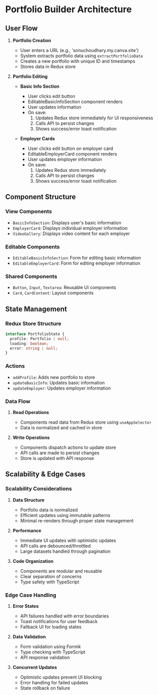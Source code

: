 # Portfolio Builder Architecture

## User Flow

1. **Portfolio Creation**
   - User enters a URL (e.g., 'sonuchoudhary.my.canva.site')
   - System extracts portfolio data using `extractPortfolioData`
   - Creates a new portfolio with unique ID and timestamps
   - Stores data in Redux store

2. **Portfolio Editing**
   - **Basic Info Section**
     - User clicks edit button
     - EditableBasicInfoSection component renders
     - User updates information
     - On save:
       1. Updates Redux store immediately for UI responsiveness
       2. Calls API to persist changes
       3. Shows success/error toast notification
   
   - **Employer Cards**
     - User clicks edit button on employer card
     - EditableEmployerCard component renders
     - User updates employer information
     - On save:
       1. Updates Redux store immediately
       2. Calls API to persist changes
       3. Shows success/error toast notification

## Component Structure

### View Components
- `BasicInfoSection`: Displays user's basic information
- `EmployerCard`: Displays individual employer information
- `VideoGallery`: Displays video content for each employer

### Editable Components
- `EditableBasicInfoSection`: Form for editing basic information
- `EditableEmployerCard`: Form for editing employer information

### Shared Components
- `Button`, `Input`, `Textarea`: Reusable UI components
- `Card`, `CardContent`: Layout components

## State Management

### Redux Store Structure
```typescript
interface PortfolioState {
  profile: Portfolio | null;
  loading: boolean;
  error: string | null;
}
```

### Actions
- `addProfile`: Adds new portfolio to store
- `updateBasicInfo`: Updates basic information
- `updateEmployer`: Updates employer information

### Data Flow
1. **Read Operations**
   - Components read data from Redux store using `useAppSelector`
   - Data is normalized and cached in store

2. **Write Operations**
   - Components dispatch actions to update store
   - API calls are made to persist changes
   - Store is updated with API response

## Scalability & Edge Cases

### Scalability Considerations
1. **Data Structure**
   - Portfolio data is normalized
   - Efficient updates using immutable patterns
   - Minimal re-renders through proper state management

2. **Performance**
   - Immediate UI updates with optimistic updates
   - API calls are debounced/throttled
   - Large datasets handled through pagination

3. **Code Organization**
   - Components are modular and reusable
   - Clear separation of concerns
   - Type safety with TypeScript

### Edge Case Handling
1. **Error States**
   - API failures handled with error boundaries
   - Toast notifications for user feedback
   - Fallback UI for loading states

2. **Data Validation**
   - Form validation using Formik
   - Type checking with TypeScript
   - API response validation

3. **Concurrent Updates**
   - Optimistic updates prevent UI blocking
   - Error handling for failed updates
   - State rollback on failure